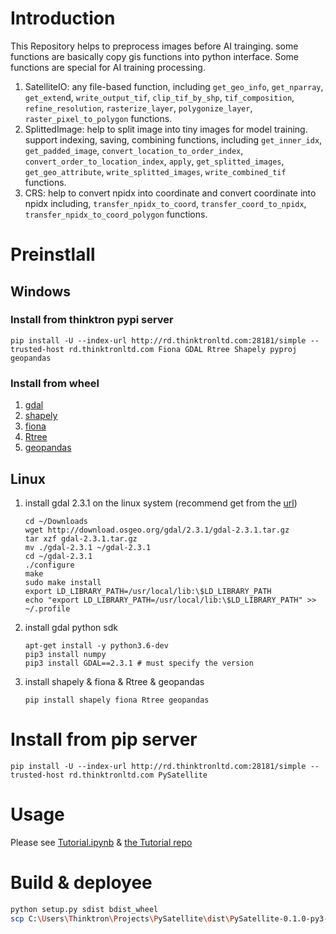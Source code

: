 # Introduction
This Repository helps to preprocess images before AI trainging. some functions are basically copy gis functions into python interface. Some functions are special for AI training processing.
1. SatelliteIO: any file-based function, including `get_geo_info`, `get_nparray`, `get_exten`d, `write_output_tif`, `clip_tif_by_shp`, `tif_composition`, `refine_resolution`, `rasterize_layer`, `polygonize_layer`, `raster_pixel_to_polygon` functions.
2. SplittedImage: help to split image into tiny images for model training. support indexing, saving, combining functions, including `get_inner_idx`, `get_padded_image`,  `convert_location_to_order_index`, `convert_order_to_location_index`, `apply`, `get_splitted_images`, `get_geo_attribute`, `write_splitted_images`, `write_combined_tif` functions.
3. CRS: help to convert npidx into coordinate and convert coordinate into npidx including, `transfer_npidx_to_coord`, `transfer_coord_to_npidx`, `transfer_npidx_to_coord_polygon` functions.

# Preinstlall
## Windows 
### Install from thinktron pypi server
```
pip install -U --index-url http://rd.thinktronltd.com:28181/simple --trusted-host rd.thinktronltd.com Fiona GDAL Rtree Shapely pyproj geopandas
```

### Install from wheel
1. [gdal](https://www.lfd.uci.edu/~gohlke/pythonlibs/#gdal)
1. [shapely](https://www.lfd.uci.edu/~gohlke/pythonlibs/#shapely)
1. [fiona](https://www.lfd.uci.edu/~gohlke/pythonlibs/#fiona)
1. [Rtree](https://www.lfd.uci.edu/~gohlke/pythonlibs/#rtree)
1. [geopandas](https://www.lfd.uci.edu/~gohlke/pythonlibs/#geopandas)

## Linux
1. install gdal 2.3.1 on the linux system (recommend get from the [url](http://download.osgeo.org/gdal/2.3.1/gdal-2.3.1.tar.gz))
    ```
    cd ~/Downloads
    wget http://download.osgeo.org/gdal/2.3.1/gdal-2.3.1.tar.gz
    tar xzf gdal-2.3.1.tar.gz
    mv ./gdal-2.3.1 ~/gdal-2.3.1
    cd ~/gdal-2.3.1
    ./configure
    make
    sudo make install
    export LD_LIBRARY_PATH=/usr/local/lib:\$LD_LIBRARY_PATH
    echo "export LD_LIBRARY_PATH=/usr/local/lib:\$LD_LIBRARY_PATH" >> ~/.profile
    ```

2. install gdal python sdk
    ```
    apt-get install -y python3.6-dev
    pip3 install numpy
    pip3 install GDAL==2.3.1 # must specify the version
    ```

3. install shapely & fiona & Rtree & geopandas
    ```
    pip install shapely fiona Rtree geopandas
    ```

# Install from pip server
```
pip install -U --index-url http://rd.thinktronltd.com:28181/simple --trusted-host rd.thinktronltd.com PySatellite
```

# Usage
Please see [Tutorial.ipynb](http://rd.thinktronltd.com:21111/jeremywang/PySatellite/blob/master/Tutorial.ipynb) & [the Tutorial repo](http://rd.thinktronltd.com:21111/jeremywang/PySatelliteTutorial/)

# Build & deployee
```bash
python setup.py sdist bdist_wheel
scp C:\Users\Thinktron\Projects\PySatellite\dist\PySatellite-0.1.0-py3-none-any.whl  thinktron@rd.thinktronltd.com:/home/thinktron/pypi/PySatellite-0.1.0-py3-none-any.whl
```


